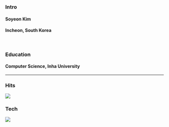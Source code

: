 <h3>Intro</h3>
<h4>Soyeon Kim</h4>
<h4>Incheon, South Korea</h4>
<br>

<h3>Education</h3>
<h4>Computer Science, Inha University</h4>
<hr>

<h3>Hits</h3>
<a href="https://hits.seeyoufarm.com"><img src="https://hits.seeyoufarm.com/api/count/incr/badge.svg?url=https%3A%2F%2Fgithub.com%2Fgjbae1212%2Fhit-counter&count_bg=%238DBEDD&title_bg=%23E59A9A&icon=&icon_color=%23E7E7E7&title=HITS&edge_flat=false"/></a>

<h3>Tech</h3>
<img src="https://img.shields.io/badge/C++-00599C?style=flat-square&logo=Cplusplus&logoColor=white"/></a>

